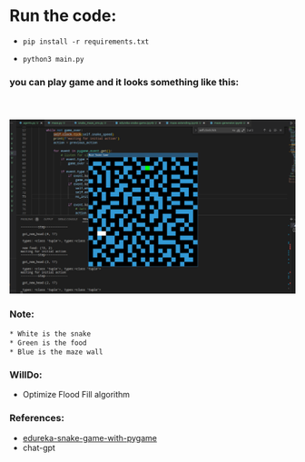 # Run the code:
* `pip install -r requirements.txt`

* `python3 main.py`

### **you can play game and it looks something like this:** <br><br><br>


![image](images/snake-maze.png)



### Note:
    * White is the snake
    * Green is the food
    * Blue is the maze wall

### WillDo:
* Optimize Flood Fill algorithm

### References:
* [edureka-snake-game-with-pygame]( https://www.edureka.co/blog/snake-game-with-pygame/)
* chat-gpt